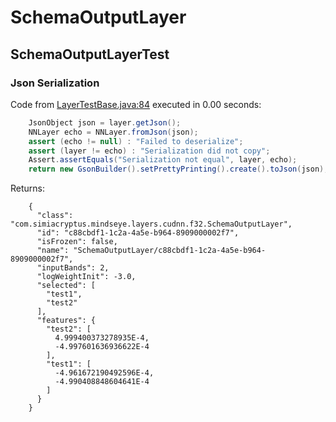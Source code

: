 # SchemaOutputLayer
## SchemaOutputLayerTest
### Json Serialization
Code from [LayerTestBase.java:84](../../../../../../../../../MindsEye/src/test/java/com/simiacryptus/mindseye/layers/LayerTestBase.java#L84) executed in 0.00 seconds: 
```java
    JsonObject json = layer.getJson();
    NNLayer echo = NNLayer.fromJson(json);
    assert (echo != null) : "Failed to deserialize";
    assert (layer != echo) : "Serialization did not copy";
    Assert.assertEquals("Serialization not equal", layer, echo);
    return new GsonBuilder().setPrettyPrinting().create().toJson(json);
```

Returns: 

```
    {
      "class": "com.simiacryptus.mindseye.layers.cudnn.f32.SchemaOutputLayer",
      "id": "c88cbdf1-1c2a-4a5e-b964-8909000002f7",
      "isFrozen": false,
      "name": "SchemaOutputLayer/c88cbdf1-1c2a-4a5e-b964-8909000002f7",
      "inputBands": 2,
      "logWeightInit": -3.0,
      "selected": [
        "test1",
        "test2"
      ],
      "features": {
        "test2": [
          4.999400373278935E-4,
          -4.997601636936622E-4
        ],
        "test1": [
          -4.961672190492596E-4,
          -4.990408848604641E-4
        ]
      }
    }
```



